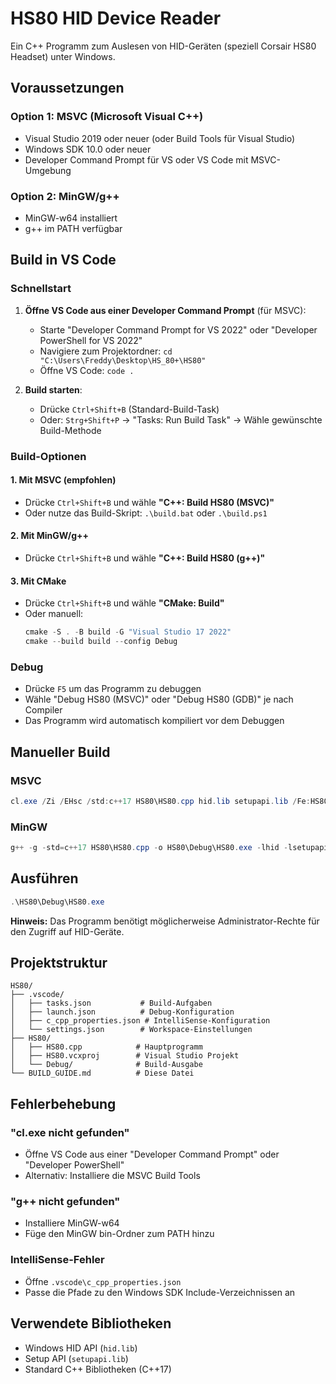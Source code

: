# HS80 HID Device Reader

Ein C++ Programm zum Auslesen von HID-Geräten (speziell Corsair HS80 Headset) unter Windows.

## Voraussetzungen

### Option 1: MSVC (Microsoft Visual C++)
- Visual Studio 2019 oder neuer (oder Build Tools für Visual Studio)
- Windows SDK 10.0 oder neuer
- Developer Command Prompt für VS oder VS Code mit MSVC-Umgebung

### Option 2: MinGW/g++
- MinGW-w64 installiert
- g++ im PATH verfügbar

## Build in VS Code

### Schnellstart
1. **Öffne VS Code aus einer Developer Command Prompt** (für MSVC):
   - Starte "Developer Command Prompt for VS 2022" oder "Developer PowerShell for VS 2022"
   - Navigiere zum Projektordner: `cd "C:\Users\Freddy\Desktop\HS_80+\HS80"`
   - Öffne VS Code: `code .`

2. **Build starten**:
   - Drücke `Ctrl+Shift+B` (Standard-Build-Task)
   - Oder: `Strg+Shift+P` → "Tasks: Run Build Task" → Wähle gewünschte Build-Methode

### Build-Optionen

#### 1. Mit MSVC (empfohlen)
- Drücke `Ctrl+Shift+B` und wähle **"C++: Build HS80 (MSVC)"**
- Oder nutze das Build-Skript: `.\build.bat` oder `.\build.ps1`

#### 2. Mit MinGW/g++
- Drücke `Ctrl+Shift+B` und wähle **"C++: Build HS80 (g++)"**

#### 3. Mit CMake
- Drücke `Ctrl+Shift+B` und wähle **"CMake: Build"**
- Oder manuell:
  ```powershell
  cmake -S . -B build -G "Visual Studio 17 2022"
  cmake --build build --config Debug
  ```

### Debug
- Drücke `F5` um das Programm zu debuggen
- Wähle "Debug HS80 (MSVC)" oder "Debug HS80 (GDB)" je nach Compiler
- Das Programm wird automatisch kompiliert vor dem Debuggen

## Manueller Build

### MSVC
```powershell
cl.exe /Zi /EHsc /std:c++17 HS80\HS80.cpp hid.lib setupapi.lib /Fe:HS80\Debug\HS80.exe
```

### MinGW
```powershell
g++ -g -std=c++17 HS80\HS80.cpp -o HS80\Debug\HS80.exe -lhid -lsetupapi
```

## Ausführen

```powershell
.\HS80\Debug\HS80.exe
```

**Hinweis:** Das Programm benötigt möglicherweise Administrator-Rechte für den Zugriff auf HID-Geräte.

## Projektstruktur

```
HS80/
├── .vscode/
│   ├── tasks.json           # Build-Aufgaben
│   ├── launch.json          # Debug-Konfiguration
│   ├── c_cpp_properties.json # IntelliSense-Konfiguration
│   └── settings.json        # Workspace-Einstellungen
├── HS80/
│   ├── HS80.cpp            # Hauptprogramm
│   ├── HS80.vcxproj        # Visual Studio Projekt
│   └── Debug/              # Build-Ausgabe
└── BUILD_GUIDE.md          # Diese Datei
```

## Fehlerbehebung

### "cl.exe nicht gefunden"
- Öffne VS Code aus einer "Developer Command Prompt" oder "Developer PowerShell"
- Alternativ: Installiere die MSVC Build Tools

### "g++ nicht gefunden"
- Installiere MinGW-w64
- Füge den MinGW bin-Ordner zum PATH hinzu

### IntelliSense-Fehler
- Öffne `.vscode\c_cpp_properties.json`
- Passe die Pfade zu den Windows SDK Include-Verzeichnissen an

## Verwendete Bibliotheken

- Windows HID API (`hid.lib`)
- Setup API (`setupapi.lib`)
- Standard C++ Bibliotheken (C++17)
